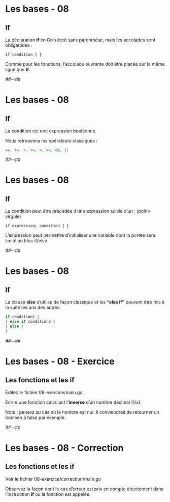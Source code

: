 <!-- .slide: class="with-code" -->

# Les bases - 08

## If

La déclaration **if** en Go s’écrit sans parenthèse, mais les accolades sont obligatoires :

`
if condition {
}
`

Comme pour les fonctions, l’accolade ouvrante doit être placée sur la même ligne que **if**.


##--##
<!-- .slide: class="with-code" -->

# Les bases - 08

## If

La condition est une expression booléenne.

Nous retrouvons les opérateurs classiques :

<span style="color: green">`==, !=, <, <=, >, >=, &&, ||`</span>


##--##
<!-- .slide: class="with-code" -->

# Les bases - 08

## If

La condition peut être précédée d’une expression suivie d’un ; (point-virgule)

`
if expression; condition {
 }
 `

L’expression peut permettre d’initialiser une variable dont la portée sera limité au bloc if/else.


##--##
<!-- .slide: class="with-code" -->

# Les bases - 08

## If

La clause **else** s’utilise de façon classique et les **“else if”** peuvent être mis à la suite les uns des autres.

```Go
if condition1 {
} else if condition2 {
} else {
}
```
<!-- .element: class="big-code" -->


##--##
<!-- .slide: class="sfeir-bg-white-3" -->

# Les bases - 08 - Exercice

## Les fonctions et les if

Éditez le fichier 08-exercice/main.go

Écrire une fonction calculant l’**inverse** d’un nombre décimal (1/x).

Note : pensez au cas où le nombre est nul. Il conviendrait de retourner un booléen à false par exemple.


##--##
<!-- .slide: class="sfeir-bg-white-3" -->

# Les bases - 08 - Correction

## Les fonctions et les if

Voir le fichier 08-exercice/correction/main.go

Observez la façon dont le cas d’erreur est pris en compte directement dans l’instruction **if** où la fonction est appelée.


